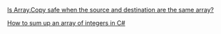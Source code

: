 [Is Array.Copy safe when the source and destination are the same array?](https://stackoverflow.com/questions/11149668/is-array-copy-safe-when-the-source-and-destination-are-the-same-array)

[How to sum up an array of integers in C#](https://stackoverflow.com/questions/2419343/how-to-sum-up-an-array-of-integers-in-c-sharp)
